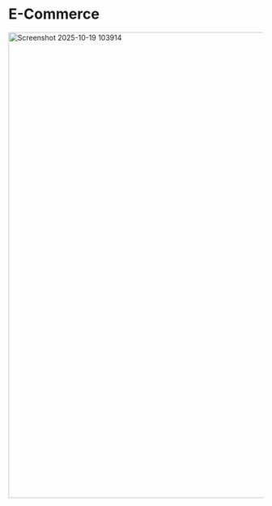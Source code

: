 # E-Commerce
<img width="1304" height="919" alt="Screenshot 2025-10-19 103914" src="https://github.com/user-attachments/assets/cbec5fee-f1f8-4291-af4f-d336ebbb8c00" />
